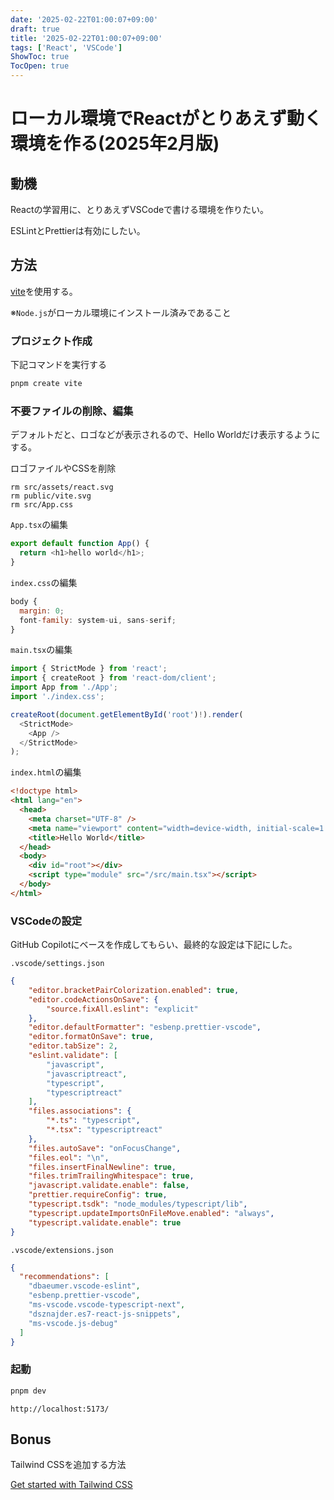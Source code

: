 ```yaml
---
date: '2025-02-22T01:00:07+09:00'
draft: true
title: '2025-02-22T01:00:07+09:00'
tags: ['React', 'VSCode']
ShowToc: true
TocOpen: true
---
```


# ローカル環境でReactがとりあえず動く環境を作る(2025年2月版)

## 動機
Reactの学習用に、とりあえずVSCodeで書ける環境を作りたい。

ESLintとPrettierは有効にしたい。

## 方法

[vite](https://ja.vite.dev/)を使用する。

※`Node.js`がローカル環境にインストール済みであること

### プロジェクト作成

下記コマンドを実行する

```bash
pnpm create vite
```

### 不要ファイルの削除、編集

デフォルトだと、ロゴなどが表示されるので、Hello Worldだけ表示するようにする。

ロゴファイルやCSSを削除

```
rm src/assets/react.svg
rm public/vite.svg
rm src/App.css
```

`App.tsx`の編集

```js
export default function App() {
  return <h1>hello world</h1>;
}
```

`index.css`の編集

```js
body {
  margin: 0;
  font-family: system-ui, sans-serif;
}
```

`main.tsx`の編集

```js
import { StrictMode } from 'react';
import { createRoot } from 'react-dom/client';
import App from './App';
import './index.css';

createRoot(document.getElementById('root')!).render(
  <StrictMode>
    <App />
  </StrictMode>
);
```

`index.html`の編集

```html
<!doctype html>
<html lang="en">
  <head>
    <meta charset="UTF-8" />
    <meta name="viewport" content="width=device-width, initial-scale=1.0" />
    <title>Hello World</title>
  </head>
  <body>
    <div id="root"></div>
    <script type="module" src="/src/main.tsx"></script>
  </body>
</html>
```

### VSCodeの設定

GitHub Copilotにベースを作成してもらい、最終的な設定は下記にした。

`.vscode/settings.json`

```json
{
    "editor.bracketPairColorization.enabled": true,
    "editor.codeActionsOnSave": {
        "source.fixAll.eslint": "explicit"
    },
    "editor.defaultFormatter": "esbenp.prettier-vscode",
    "editor.formatOnSave": true,
    "editor.tabSize": 2,
    "eslint.validate": [
        "javascript",
        "javascriptreact",
        "typescript",
        "typescriptreact"
    ],
    "files.associations": {
        "*.ts": "typescript",
        "*.tsx": "typescriptreact"
    },
    "files.autoSave": "onFocusChange",
    "files.eol": "\n",
    "files.insertFinalNewline": true,
    "files.trimTrailingWhitespace": true,
    "javascript.validate.enable": false,
    "prettier.requireConfig": true,
    "typescript.tsdk": "node_modules/typescript/lib",
    "typescript.updateImportsOnFileMove.enabled": "always",
    "typescript.validate.enable": true
}
```

`.vscode/extensions.json`

```json
{
  "recommendations": [
    "dbaeumer.vscode-eslint",
    "esbenp.prettier-vscode",
    "ms-vscode.vscode-typescript-next",
    "dsznajder.es7-react-js-snippets",
    "ms-vscode.js-debug"
  ]
}
```

### 起動

```bash
pnpm dev
```

`http://localhost:5173/`

## Bonus

Tailwind CSSを追加する方法

[Get started with Tailwind CSS
](https://tailwindcss.com/docs/installation/using-vite)
